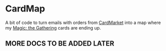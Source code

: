 # CardMap

A bit of code to turn emails with orders from [CardMarket] into a map where my [Magic: the Gathering] cards are 
ending up.

## MORE DOCS TO BE ADDED LATER


[CardMarket]: https://www.cardmarket.com/en
[Magic: the Gathering]: https://magic.wizards.com/en